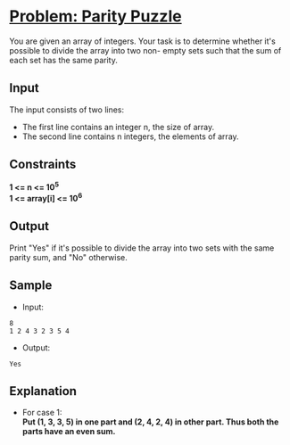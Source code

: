 # [Problem: Parity Puzzle](https://my.newtonschool.co/playground/code/zadd3qeuo4tr)

You are given an array of integers. Your task is to determine whether it's possible to divide the array into two non- empty sets such that the sum of each set has the same parity.

## Input

The input consists of two lines:

- The first line contains an integer n, the size of array.
- The second line contains n integers, the elements of array.

## Constraints

**1 <= n <= 10<sup>5</sup> <br>
1 <= array[i] <= 10<sup>6</sup>**

## Output

Print "Yes" if it's possible to divide the array into two sets with the same parity sum, and "No" otherwise.

## Sample

- Input:
```
8
1 2 4 3 2 3 5 4
```

- Output:
```
Yes
```

## Explanation

- For case 1: <br> **Put (1, 3, 3, 5) in one part and (2, 4, 2, 4) in other part. Thus both the parts have an even sum.**
